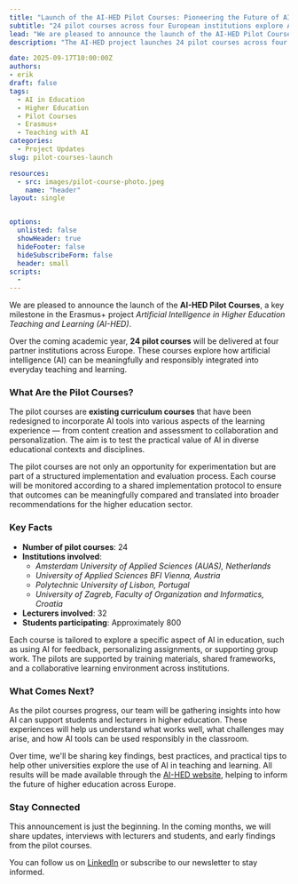 ```yaml
---
title: "Launch of the AI-HED Pilot Courses: Pioneering the Future of AI in Higher Education"
subtitle: "24 pilot courses across four European institutions explore AI integration in teaching and learning"
lead: "We are pleased to announce the launch of the AI-HED Pilot Courses, a key milestone in the Erasmus+ project Artificial Intelligence in Higher Education Teaching and Learning (AI-HED)."
description: "The AI-HED project launches 24 pilot courses across four partner institutions in Europe, involving 32 lecturers and approximately 800 students to explore responsible AI integration in higher education."

date: 2025-09-17T10:00:00Z
authors:
- erik
draft: false
tags:
  - AI in Education
  - Higher Education
  - Pilot Courses
  - Erasmus+
  - Teaching with AI
categories:
  - Project Updates
slug: pilot-courses-launch

resources:
  - src: images/pilot-course-photo.jpeg
    name: "header"
layout: single 


options:
  unlisted: false
  showHeader: true
  hideFooter: false
  hideSubscribeForm: false
  header: small
scripts:
  -
---
```


We are pleased to announce the launch of the **AI-HED Pilot Courses**, a key milestone in the Erasmus+ project *Artificial Intelligence in Higher Education Teaching and Learning (AI-HED)*.

Over the coming academic year, **24 pilot courses** will be delivered at four partner institutions across Europe. These courses explore how artificial intelligence (AI) can be meaningfully and responsibly integrated into everyday teaching and learning.

### What Are the Pilot Courses?

The pilot courses are **existing curriculum courses** that have been redesigned to incorporate AI tools into various aspects of the learning experience — from content creation and assessment to collaboration and personalization. The aim is to test the practical value of AI in diverse educational contexts and disciplines.

The pilot courses are not only an opportunity for experimentation but are part of a structured implementation and evaluation process. Each course will be monitored according to a shared implementation protocol to ensure that outcomes can be meaningfully compared and translated into broader recommendations for the higher education sector.

### Key Facts

- **Number of pilot courses**: 24
- **Institutions involved**:
  - *Amsterdam University of Applied Sciences (AUAS), Netherlands*
  - *University of Applied Sciences BFI Vienna, Austria*
  - *Polytechnic University of Lisbon, Portugal*
  - *University of Zagreb, Faculty of Organization and Informatics, Croatia*
- **Lecturers involved**: 32
- **Students participating**: Approximately 800

Each course is tailored to explore a specific aspect of AI in education, such as using AI for feedback, personalizing assignments, or supporting group work. The pilots are supported by training materials, shared frameworks, and a collaborative learning environment across institutions.

### What Comes Next?

As the pilot courses progress, our team will be gathering insights into how AI can support students and lecturers in higher education. These experiences will help us understand what works well, what challenges may arise, and how AI tools can be used responsibly in the classroom.

Over time, we'll be sharing key findings, best practices, and practical tips to help other universities explore the use of AI in teaching and learning. All results will be made available through the [AI-HED website](https://ai-hed.eu), helping to inform the future of higher education across Europe.

### Stay Connected

This announcement is just the beginning. In the coming months, we will share updates, interviews with lecturers and students, and early findings from the pilot courses.

You can follow us on [LinkedIn](https://linkedin.com/company/ai-hed/) or subscribe to our newsletter to stay informed.
